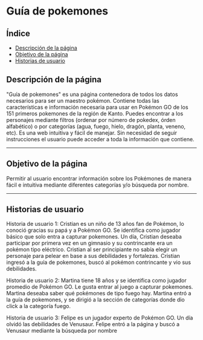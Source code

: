 # Guía de pokemones

## Índice

* [Descripción de la página](#descripción-de-la-página)
* [Objetivo de la página](#objetivo-de-la-página)
* [Historias de usuario](#historias-de-usuario)


## Descripción de la página

"Guía de pokemones" es una página contenedora de todos los datos necesarios para ser un maestro pokémon. Contiene todas las características e información necesaria para usar en Pokémon GO de los 151 primeros pokemones de la región de Kanto. Puedes encontrar a los personajes mediante filtros (ordenar por número de pokedex, órden alfabético) o por categorías (agua, fuego, hielo, dragón, planta, veneno, etc). Es una web intuitiva y fácil de manejar. Sin necesidad de seguir instrucciones el usuario puede acceder a toda la información que contiene.

***
## Objetivo de la página

Permitir al usuario encontrar información sobre los Pokémones de manera fácil e intuitiva mediante diferentes categorías y/o búsqueda por nombre.

***
## Historias de usuario 

Historia de usuario 1: 
Cristian es un niño de 13 años fan de Pokémon, lo conoció gracias su papá y a Pokémon GO. Se identifica como jugador básico que solo entra a capturar pokemones. Un día, Cristian deseaba participar por primera vez en un gimnasio y su contrincante era un pokémon tipo eléctrico. Cristian al ser principiante no sabía elegir un personaje para pelear en base a sus debilidades y fortalezas. Cristian ingresó a la guía de pokemones, buscó al pokémon contrincante y vio sus debilidades. 

Historia de usuario 2: 
Martina tiene 18 años y se identifica como jugador promedio de Pokémon GO. Le gusta entrar al juego a capturar pokemones. Martina deseaba saber qué pokémones de tipo fuego hay. Martina entró a la guía de pokemones, y se dirigió a la sección de categorías donde dio click a la categoría fuego. 

Historia de usuario 3:
Felipe es un jugador experto de Pokémon GO. Un día olvidó las debilidades de Venusaur. Felipe entró a la página y buscó a Venusaur mediante la búsqueda por nombre
